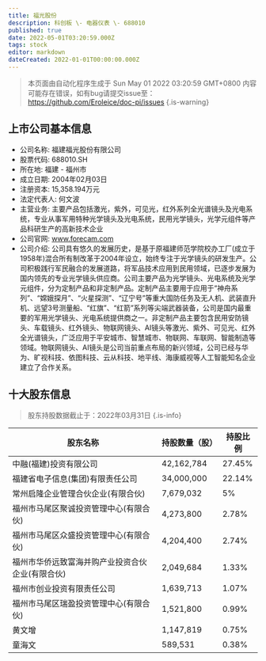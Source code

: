 ```yaml
---
title: 福光股份
description: 科创板 \- 电器仪表 \- 688010
published: true
date: 2022-05-01T03:20:59.000Z
tags: stock
editor: markdown
dateCreated: 2022-01-01T00:00:00.000Z
---
```


> 本页面由自动化程序生成于 Sun May 01 2022 03:20:59 GMT+0800
> 内容可能存在错误，如有bug请提交issue至：https://github.com/Eroleice/doc-pi/issues
{.is-warning}

## 上市公司基本信息
- 公司名称: 福建福光股份有限公司
- 股票代码: 688010.SH
- 所在地: 福建 - 福州市
- 成立日期: 2004年02月03日
- 注册资本: 15,358.194万元
- 法定代表人: 何文波
- 主营业务: 主要产品包括激光，紫外，可见光，红外系列全光谱镜头及光电系统，专业从事军用特种光学镜头及光电系统，民用光学镜头，光学元组件等产品科研生产的高新技术企业
- 公司官网: www.forecam.com
- 公司介绍: 公司具有悠久的发展历史，是基于原福建师范学院校办工厂(成立于1958年)混合所有制改革于2004年设立，始终专注于光学镜头的研发生产。公司积极践行军民融合的发展道路，将军品技术应用到民用领域，已逐步发展为国内领先的专业光学镜头供应商。公司主要产品为光学镜头、光电系统及光学元组件，分为定制产品和非定制产品。定制产品主要用于应用于“神舟系列”、“嫦娥探月”、“火星探测”、“辽宁号”等重大国防任务及无人机、武装直升机、远望3号测量船、“红旗”、“红箭”系列等尖端武器装备，公司是国内最重要的军用光学镜头、光电系统提供商之一。非定制产品主要包含民用安防镜头、车载镜头、红外镜头、物联网镜头、AI镜头等激光、紫外、可见光、红外全光谱镜头，广泛应用于平安城市、智慧城市、物联网、车联网、智能制造等领域。物联网镜头、AI镜头是公司当前重点布局的新兴领域，公司已经与华为、旷视科技、依图科技、云从科技、地平线、海康威视等人工智能知名企业建立了合作关系。


## 十大股东信息
> 股东持股数据截止于：2022年03月31日
{.is-info}

| 股东名称 | 持股数量（股） | 持股比例 |
| --- | --- | --- |
| 中融(福建)投资有限公司 | 42,162,784 | 27.45% |
| 福建省电子信息(集团)有限责任公司 | 34,000,000 | 22.14% |
| 常州启隆企业管理合伙企业(有限合伙) | 7,679,032 | 5% |
| 福州市马尾区聚诚投资管理中心(有限合伙) | 4,273,800 | 2.78% |
| 福州市马尾区众盛投资管理中心(有限合伙) | 4,204,400 | 2.74% |
| 福州市华侨远致富海并购产业投资合伙企业(有限合伙) | 2,049,684 | 1.33% |
| 福州市创业投资有限责任公司 | 1,639,713 | 1.07% |
| 福州市马尾区瑞盈投资管理中心(有限合伙) | 1,521,800 | 0.99% |
| 黄文增 | 1,147,819 | 0.75% |
| 童海文 | 589,531 | 0.38% |




